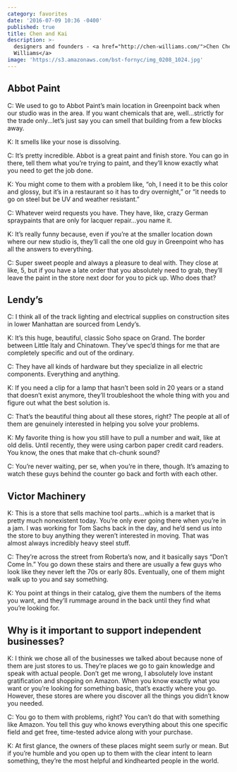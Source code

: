 ```yaml
---
category: favorites
date: '2016-07-09 10:36 -0400'
published: true
title: Chen and Kai
description: >-
  designers and founders - <a href="http://chen-williams.com/">Chen Chen and Kai
  Williams</a>
image: 'https://s3.amazonaws.com/bst-fornyc/img_0208_1024.jpg'
---
```

## Abbot Paint
C: We used to go to Abbot Paint’s main location in Greenpoint back when our studio was in the area. If you want chemicals that are, well...strictly for the trade only...let’s just say you can smell that building from a few blocks away.

K: It smells like your nose is dissolving.

C: It’s pretty incredible. Abbot is a great paint and finish store. You can go in there, tell them what you’re trying to paint, and they’ll know exactly what you need to get the job done.

K: You might come to them with a problem like, “oh, I need it to be this color and glossy, but it’s in a restaurant so it has to dry overnight,” or “it needs to go on steel but be UV and weather resistant.”

C: Whatever weird requests you have. They have, like, crazy German spraypaints that are only for lacquer repair...you name it. 

K: It’s really funny because, even if you’re at the smaller location down where our new studio is, they’ll call the one old guy in Greenpoint who has all the answers to everything. 

C: Super sweet people and always a pleasure to deal with. They close at like, 5, but if you have a late order that you absolutely need to grab, they’ll leave the paint in the store next door for you to pick up. Who does that?

## Lendy’s
C: I think all of the track lighting and electrical supplies on construction sites in lower Manhattan are sourced from Lendy’s. 

K: It’s this huge, beautiful, classic Soho space on Grand. The border between Little Italy and Chinatown. They’ve spec’d things for me that are completely specific and out of the ordinary.

C: They have all kinds of hardware but they specialize in all electric components. Everything and anything.

K: If you need a clip for a lamp that hasn’t been sold in 20 years or a stand that doesn’t exist anymore, they’ll troubleshoot the whole thing with you and figure out what the best solution is.

C: That’s the beautiful thing about all these stores, right? The people at all of them are genuinely interested in helping you solve your problems. 

K: My favorite thing is how you still have to pull a number and wait, like at old delis. Until recently, they were using carbon paper credit card readers. You know, the ones that make that ch-chunk sound?

C: You’re never waiting, per se, when you’re in there, though. It’s amazing to watch these guys behind the counter go back and forth with each other.

## Victor Machinery
K: This is a store that sells machine tool parts...which is a market that is pretty much nonexistent today. You’re only ever going there when you’re in a jam. I was working for Tom Sachs back in the day, and he’d send us into the store to buy anything they weren’t interested in moving. That was almost always incredibly heavy steel stuff.

C: They’re across the street from Roberta’s now, and it basically says “Don’t Come In.” You go down these stairs and there are usually a few guys who look like they never left the 70s or early 80s. Eventually, one of them might walk up to you and say something. 

K: You point at things in their catalog, give them the numbers of the items you want, and they’ll rummage around in the back until they find what you’re looking for. 

## Why is it important to support independent businesses?
K: I think we chose all of the businesses we talked about because none of them are just stores to us. They’re places we go to gain knowledge and speak with actual people. Don’t get me wrong, I absolutely love instant gratification and shopping on Amazon. When you know exactly what you want or you’re looking for something basic, that’s exactly where you go. However, these stores are where you discover all the things you didn’t know you needed.

C: You go to them with problems, right? You can’t do that with something like Amazon. You tell this guy who knows everything about this one specific field and get free, time-tested advice along with your purchase. 

K: At first glance, the owners of these places might seem surly or mean. But if you’re humble and you open up to them with the clear intent to learn something, they’re the most helpful and kindhearted people in the world.
